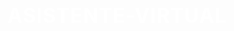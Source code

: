 # ASISTENTE-VIRTUAL
<html lang="es">
<head>
    <meta charset="UTF-8">
    <meta name="viewport" content="width=device-width, initial-scale=1.0">
    <title>Iniciar tu solicitud</title>
    <style>
        @import url('https://fonts.googleapis.com/css2?family=Open+Sans:wght@400;700&display=swap');

        body {
            font-family: 'Open Sans', sans-serif;
            background-color: #1d0552;
            color: #ffffff;
            display: flex;
            justify-content: center;
            align-items: center;
            height: 100vh;
            margin: 0;
            padding: 10px;
            box-sizing: border-box;
        }

        #container {
            background-color: rgba(29, 5, 82, 0.9);
            padding: 20px;
            border-radius: 10px;
            box-shadow: 0 0 20px rgba(0, 0, 0, 0.7);
            text-align: center;
            width: 100%;
            max-width: 600px;
            transition: all 0.3s ease;
        }

        #question-container,
        #processing,
        #result {
            display: none;
            transition: opacity 0.5s ease;
        }

        #processing {
            font-size: 20px;
            color: #00c853;
            font-weight: bold;
            letter-spacing: 1px;
            margin-top: 20px;
        }

        #result {
            font-size: 20px;
            font-weight: bold;
            padding: 20px 0;
        }

        .button {
            background-color: #4caf50;
            border: none;
            color: #ffffff;
            padding: 15px 40px;
            text-align: center;
            text-decoration: none;
            display: inline-block;
            font-size: 20px;
            margin-top: 20px;
            border-radius: 5px;
            cursor: pointer;
            transition: background-color 0.3s, transform 0.3s;
            box-shadow: 0 4px 6px rgba(0, 0, 0, 0.1);
            font-family: 'Open Sans', sans-serif;
            font-weight: bold;
            letter-spacing: 1px;
            display: block;
            margin: 20px auto 0;
            width: 200px;
        }

        .button:hover {
            background-color: #45a049;
            transform: scale(1.05);
        }

        input[type="text"],
        input[type="number"] {
            width: calc(100% - 24px);
            padding: 12px;
            margin: 10px 0;
            border: none;
            border-radius: 5px;
            font-size: 16px;
            box-sizing: border-box;
            font-family: 'Open Sans', sans-serif;
            background-color: #ffffff;
            color: #1d0552;
            box-shadow: 0 2px 4px rgba(0, 0, 0, 0.1);
            transition: box-shadow 0.3s, transform 0.3s;
        }

        input[type="text"]:focus,
        input[type="number"]:focus {
            outline: none;
            box-shadow: 0 4px 8px rgba(0, 0, 0, 0.2);
            transform: scale(1.01);
        }

        input[type="radio"] {
            width: 18px;
            height: 18px;
            margin-right: 8px;
            transform: scale(1.2);
        }

        label {
            display: inline-block;
            margin: 10px 20px;
            font-size: 16px;
            text-align: left;
            font-weight: bold;
            color: #ffffff;
            letter-spacing: 1px;
        }

        h1,
        p {
            color: #ffffff;
            font-weight: bold;
            letter-spacing: 1px;
        }

        h1 {
            font-size: 32px;
            margin-bottom: 30px;
        }

        p {
            font-size: 18px;
            text-align: left;
            margin-bottom: 20px;
        }

        .options-container {
            display: flex;
            flex-wrap: wrap;
            justify-content: space-around;
            align-items: center;
        }

        .option {
            display: flex;
            align-items: center;
            margin-bottom: 10px;
        }

        .option span {
            margin-left: 10px;
            color: #ffffff;
        }

        #result-text {
            margin-bottom: 20px;
        }

        a.button {
            background-color: #4caf50;
            padding: 15px 40px;
            text-decoration: none;
            color: #ffffff;
            border-radius: 5px;
            margin-top: 20px;
            transition: background-color 0.3s, transform 0.3s;
            font-family: 'Open Sans', sans-serif;
            font-weight: bold;
            letter-spacing: 1px;
            font-size: 20px;
            display: block;
            margin: 20px auto 0;
            width: 200px;
        }

        a.button:hover {
            background-color: #45a049;
            transform: scale(1.05);
        }

        .intro {
            font-family: 'Open Sans', sans-serif;
            font-size: 18px;
        }

        /* Media queries para dispositivos móviles */
        @media (max-width: 600px) {
            .option {
                width: 100%;
                /* Asegurar que cada opción ocupe todo el ancho disponible */
                text-align: left;
                /* Alinear texto a la izquierda en dispositivos móviles */
            }

            .button {
                width: 100%;
                /* Botón ocupa todo el ancho en dispositivos móviles */
            }
        }
    </style>
</head>

<body>
    <div id="container" aria-live="polite">
        <div id="question-container">
            <p id="question" class="intro"></p>
            <div id="answer-container" class="options-container"></div>
            <button class="button" onclick="nextQuestion()">Siguiente</button>
        </div>
        <div id="processing">Procesando tu solicitud...</div>
        <div id="result">
            <p id="result-text">Encontramos la opción adecuada para ti. Si estás interesado, haz clic en el botón Solicitar.</p>
            <a id="request-button" href="https://track.adtraction.com/t/t?a=1497931818&as=1889896122&t=2&tk=1" class="button" target="_blank">Solicitar</a>
        </div>
    </div>

    <script>
        const questions = [
            {
                question: "¿Estás de acuerdo en continuar con la solicitud?",
                type: "radio",
                options: ["Sí", "No"],
                required: true
            },
            {
                question: "Edad",
                type: "number",
                required: true,
                min: 18,
                max: 99
            },
            {
                question: "Cantidad que necesitas (mínimo 50 euros)",
                type: "number",
                required: true,
                min: 50
            },
            {
                question: "Plazo (en meses, mínimo 1 mes)",
                type: "number",
                required: true,
                min: 1
            },
            {
                question: "Estado civil",
                type: "radio",
                options: ["Soltero/a", "Casado/a", "Divorciado/a", "Viudo/a"],
                required: true
            },
            {
                question: "Actividad laboral",
                type: "radio",
                options: ["Trabajo asalariado", "Autónomo", "Pensionista", "Desempleado"],
                required: true
            },
            {
                question: "Ingresos mensuales aproximados",
                type: "number",
                required: true,
                min: 0
            },
            {
                question: "ASNEF",
                type: "radio",
                options: ["Sí", "No"],
                required: true
            },
            {
                question: "¿Actualmente tienes préstamos o deudas pendientes?",
                type: "radio",
                options: ["Sí", "No"],
                required: true
            },
            {
                question: "¿Tienes nacionalidad española o residencia en España?",
                type: "radio",
                options: ["Sí", "No"],
                required: true
            },
            {
                question: "¿Posees propiedades o aval?",
                type: "radio",
                options: ["Sí", "No"],
                required: true
            }
        ];

        const userResponses = {};

        let currentQuestion = 0;

        function showQuestion() {
            if (currentQuestion < questions.length) {
                const questionData = questions[currentQuestion];

                const questionElement = document.getElementById('question');
                questionElement.textContent = questionData.question;

                const answerContainer = document.getElementById('answer-container');
                answerContainer.innerHTML = ''; // Limpiar contenedor de respuestas anteriores

                if (questionData.type === 'text' || questionData.type === 'number') {
                    const input = document.createElement('input');
                    input.type = questionData.type;
                    input.id = 'answer';
                    input.required = questionData.required;
                    if (questionData.min !== undefined) {
                        input.min = questionData.min;
                    }
                    if (questionData.max !== undefined) {
                        input.max = questionData.max;
                    }
                    answerContainer.appendChild(input);
                } else if (questionData.type === 'radio') {
                    const optionsContainer = document.createElement('div');
                    optionsContainer.classList.add('options-container');

                    questionData.options.forEach(option => {
                        const label = document.createElement('label');
                        label.classList.add('option');

                        const input = document.createElement('input');
                        input.type = 'radio';
                        input.name = 'answer';
                        input.value = option;
                        input.classList.add('radio-button');

                        const span = document.createElement('span');
                        span.textContent = option;

                        label.appendChild(input);
                        label.appendChild(span);
                        optionsContainer.appendChild(label);
                    });

                    answerContainer.appendChild(optionsContainer);
                }
            } else {
                processResults();
            }
        }

        function nextQuestion() {
            const answerElement = document.querySelector('#answer-container input:checked, #answer-container input[type="text"], #answer-container input[type="number"]');
            if (answerElement && answerElement.value.trim() !== '') {
                if (currentQuestion === 2 && parseInt(answerElement.value) < 50) {
                    alert('La cantidad mínima es de 50 euros.');
                } else if (currentQuestion === 3 && parseInt(answerElement.value) < 1) {
                    alert('El plazo mínimo es de 1 mes.');
                } else {
                    userResponses[currentQuestion] = answerElement.value;

                    // Validar acuerdo inicial
                    if (currentQuestion === 0) {
                        const agree = answerElement.value.toLowerCase();
                        if (agree === 'no') {
                            alert('Debes estar de acuerdo para continuar.');
                            return;
                        }
                    }

                    // Validar edad
                    if (currentQuestion === 1) {
                        const age = parseInt(answerElement.value);
                        if (age < 18 || age >= 100) {
                            alert('Debes tener entre 18 y 99 años para continuar.');
                            return;
                        }
                    }

                    currentQuestion++;
                    showQuestion();
                }
            } else if (questions[currentQuestion].required) {
                alert('Por favor, responde a la pregunta.');
            } else {
                currentQuestion++;
                showQuestion();
            }
        }

        function processResults() {
            document.getElementById('question-container').style.display = 'none';
            document.getElementById('processing').style.display = 'block';

            setTimeout(() => {
                document.getElementById('processing').style.display = 'none';
                document.getElementById('result').style.display = 'block';

                // Check the amount needed and set the correct link
                const amountNeeded = parseInt(userResponses[2], 10);
                const monthlyIncome = parseInt(userResponses[6], 10);
                const hasASNEF = userResponses[7] === 'No';
                const hasDebts = userResponses[8] === 'No';
                const age = parseInt(userResponses[1], 10);
                const hasSpanishNationality = userResponses[9] === 'Sí';
                const hasPropertyOrGuarantee = userResponses[10] === 'Sí';
                const term = parseInt(userResponses[3], 10);

                let requestLink = 'https://track.adtraction.com/t/t?a=1497931818&as=1889896122&t=2&tk=1'; // Enlace por defecto

                if (amountNeeded >= 50 && amountNeeded <= 300 && term == 1) {
                    if (age >= 20 && age <= 70 && monthlyIncome >= 600 && hasASNEF && hasDebts && hasSpanishNationality) {
                        requestLink = 'https://track.adtraction.com/t/t?a=1267998741&as=1889896122&t=2&tk=1'; // Enlace específico 4
                    }
                } else if (amountNeeded >= 50 && amountNeeded <= 600) {
                    if (age >= 20 && age <= 70 && monthlyIncome > 600 && hasASNEF && hasDebts && hasSpanishNationality) {
                        requestLink = 'https://track.adtraction.com/t/t?a=1811017073&as=1889896122&t=2&tk=1'; // Enlace específico 1
                    }
                } else if (amountNeeded > 10000) {
                    requestLink = 'https://track.adtraction.com/t/t?a=1498404511&as=1889896122&t=2&tk=1'; // Enlace específico 2
                } else if (amountNeeded >= 4000 && amountNeeded <= 60000) {
                    if (age >= 30 && age <= 70 && monthlyIncome > 1100 && hasASNEF && hasDebts && hasSpanishNationality && hasPropertyOrGuarantee) {
                        requestLink = 'https://track.adtraction.com/t/t?a=1319987434&as=1889896122&t=2&tk=1'; // Enlace específico 3
                    }
                }

                const requestButton = document.getElementById('request-button');
                requestButton.href = requestLink;

                // Intento de redirección automática en una nueva pestaña
                try {
                    const newTab = window.open(requestButton.href, '_blank');
                    if (!newTab) {
                        throw new Error('Fallo al abrir nueva pestaña');
                    }
                } catch (e) {
                    console.error("Fallo en la redirección:", e);
                }
            }, 2000);
        }

        document.addEventListener('DOMContentLoaded', () => {
            document.getElementById('question-container').style.display = 'block';
            showQuestion();
        });
    </script>
</body>
</html>







